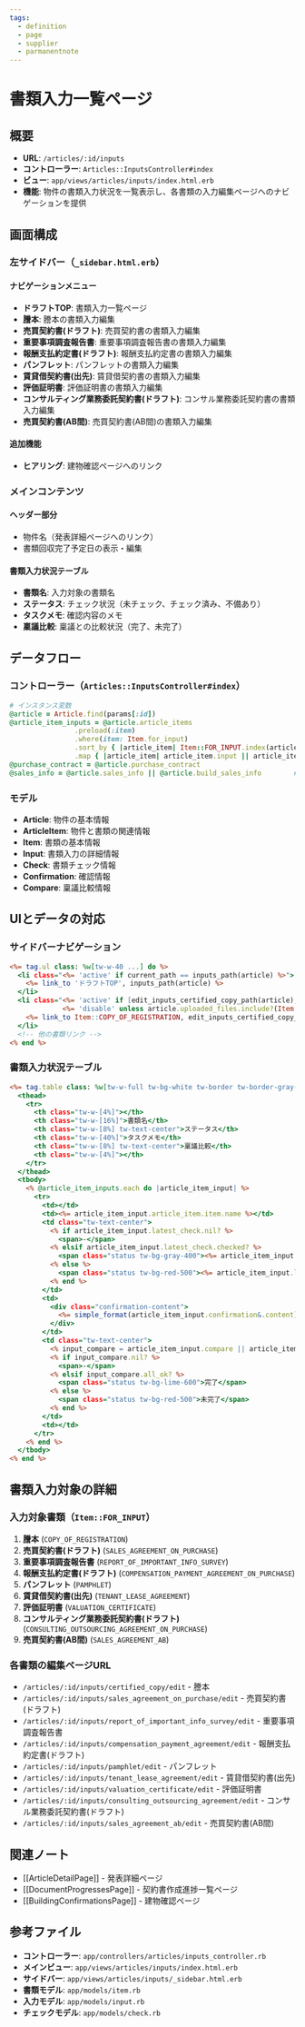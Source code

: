 ```yaml
---
tags:
  - definition
  - page
  - supplier
  - parmanentnote
---
```


# 書類入力一覧ページ

## 概要
- **URL**: `/articles/:id/inputs`
- **コントローラー**: `Articles::InputsController#index`
- **ビュー**: `app/views/articles/inputs/index.html.erb`
- **機能**: 物件の書類入力状況を一覧表示し、各書類の入力編集ページへのナビゲーションを提供

## 画面構成

### 左サイドバー（`_sidebar.html.erb`）
#### ナビゲーションメニュー
- **ドラフトTOP**: 書類入力一覧ページ
- **謄本**: 謄本の書類入力編集
- **売買契約書(ドラフト)**: 売買契約書の書類入力編集
- **重要事項調査報告書**: 重要事項調査報告書の書類入力編集
- **報酬支払約定書(ドラフト)**: 報酬支払約定書の書類入力編集
- **パンフレット**: パンフレットの書類入力編集
- **賃貸借契約書(出先)**: 賃貸借契約書の書類入力編集
- **評価証明書**: 評価証明書の書類入力編集
- **コンサルティング業務委託契約書(ドラフト)**: コンサル業務委託契約書の書類入力編集
- **売買契約書(AB間)**: 売買契約書(AB間)の書類入力編集

#### 追加機能
- **ヒアリング**: 建物確認ページへのリンク

### メインコンテンツ
#### ヘッダー部分
- 物件名（発表詳細ページへのリンク）
- 書類回収完了予定日の表示・編集

#### 書類入力状況テーブル
- **書類名**: 入力対象の書類名
- **ステータス**: チェック状況（未チェック、チェック済み、不備あり）
- **タスクメモ**: 確認内容のメモ
- **稟議比較**: 稟議との比較状況（完了、未完了）

## データフロー

### コントローラー（`Articles::InputsController#index`）
```ruby
# インスタンス変数
@article = Article.find(params[:id])                                    # 対象物件
@article_item_inputs = @article.article_items                          # 書類入力情報
                .preload(:item)
                .where(item: Item.for_input)
                .sort_by { |article_item| Item::FOR_INPUT.index(article_item.item.name) }
                .map { |article_item| article_item.input || article_item.build_input }
@purchase_contract = @article.purchase_contract                        # 仕入契約情報
@sales_info = @article.sales_info || @article.build_sales_info        # 販売情報
```

### モデル
- **Article**: 物件の基本情報
- **ArticleItem**: 物件と書類の関連情報
- **Item**: 書類の基本情報
- **Input**: 書類入力の詳細情報
- **Check**: 書類チェック情報
- **Confirmation**: 確認情報
- **Compare**: 稟議比較情報

## UIとデータの対応

### サイドバーナビゲーション
```erb:1-89:app/views/articles/inputs/_sidebar.html.erb
<%= tag.ul class: %w[tw-w-40 ...] do %>
  <li class="<%= 'active' if current_path == inputs_path(article) %>">
    <%= link_to 'ドラフトTOP', inputs_path(article) %>
  </li>
  <li class="<%= 'active' if [edit_inputs_certified_copy_path(article), inputs_certified_copy_path(article)].include?(current_path) %>
             <%= 'disable' unless article.uploaded_files.include?(Item::COPY_OF_REGISTRATION) %>">
    <%= link_to Item::COPY_OF_REGISTRATION, edit_inputs_certified_copy_path(article) %>
  </li>
  <!-- 他の書類リンク -->
<% end %>
```

### 書類入力状況テーブル
```erb:30-100:app/views/articles/inputs/index.html.erb
<%= tag.table class: %w[tw-w-full tw-bg-white tw-border tw-border-gray-200] do %>
  <thead>
    <tr>
      <th class="tw-w-[4%]"></th>
      <th class="tw-w-[16%]">書類名</th>
      <th class="tw-w-[8%] tw-text-center">ステータス</th>
      <th class="tw-w-[40%]">タスクメモ</th>
      <th class="tw-w-[8%] tw-text-center">稟議比較</th>
      <th class="tw-w-[4%]"></th>
    </tr>
  </thead>
  <tbody>
    <% @article_item_inputs.each do |article_item_input| %>
      <tr>
        <td></td>
        <td><%= article_item_input.article_item.item.name %></td>
        <td class="tw-text-center">
          <% if article_item_input.latest_check.nil? %>
            <span>-</span>
          <% elsif article_item_input.latest_check.checked? %>
            <span class="status tw-bg-gray-400"><%= article_item_input.latest_check.status_text %></span>
          <% else %>
            <span class="status tw-bg-red-500"><%= article_item_input.latest_check.status_text %></span>
          <% end %>
        </td>
        <td>
          <div class="confirmation-content">
            <%= simple_format(article_item_input.confirmation&.content) %>
          </div>
        </td>
        <td class="tw-text-center">
          <% input_compare = article_item_input.compare || article_item_input.build_compare %>
          <% if input_compare.nil? %>
            <span>-</span>
          <% elsif input_compare.all_ok? %>
            <span class="status tw-bg-lime-600">完了</span>
          <% else %>
            <span class="status tw-bg-red-500">未完了</span>
          <% end %>
        </td>
        <td></td>
      </tr>
    <% end %>
  </tbody>
<% end %>
```

## 書類入力対象の詳細

### 入力対象書類（`Item::FOR_INPUT`）
1. **謄本** (`COPY_OF_REGISTRATION`)
2. **売買契約書(ドラフト)** (`SALES_AGREEMENT_ON_PURCHASE`)
3. **重要事項調査報告書** (`REPORT_OF_IMPORTANT_INFO_SURVEY`)
4. **報酬支払約定書(ドラフト)** (`COMPENSATION_PAYMENT_AGREEMENT_ON_PURCHASE`)
5. **パンフレット** (`PAMPHLET`)
6. **賃貸借契約書(出先)** (`TENANT_LEASE_AGREEMENT`)
7. **評価証明書** (`VALUATION_CERTIFICATE`)
8. **コンサルティング業務委託契約書(ドラフト)** (`CONSULTING_OUTSOURCING_AGREEMENT_ON_PURCHASE`)
9. **売買契約書(AB間)** (`SALES_AGREEMENT_AB`)

### 各書類の編集ページURL
- `/articles/:id/inputs/certified_copy/edit` - 謄本
- `/articles/:id/inputs/sales_agreement_on_purchase/edit` - 売買契約書(ドラフト)
- `/articles/:id/inputs/report_of_important_info_survey/edit` - 重要事項調査報告書
- `/articles/:id/inputs/compensation_payment_agreement/edit` - 報酬支払約定書(ドラフト)
- `/articles/:id/inputs/pamphlet/edit` - パンフレット
- `/articles/:id/inputs/tenant_lease_agreement/edit` - 賃貸借契約書(出先)
- `/articles/:id/inputs/valuation_certificate/edit` - 評価証明書
- `/articles/:id/inputs/consulting_outsourcing_agreement/edit` - コンサル業務委託契約書(ドラフト)
- `/articles/:id/inputs/sales_agreement_ab/edit` - 売買契約書(AB間)

## 関連ノート
- [[ArticleDetailPage]] - 発表詳細ページ
- [[DocumentProgressesPage]] - 契約書作成進捗一覧ページ
- [[BuildingConfirmationsPage]] - 建物確認ページ

## 参考ファイル
- **コントローラー**: `app/controllers/articles/inputs_controller.rb`
- **メインビュー**: `app/views/articles/inputs/index.html.erb`
- **サイドバー**: `app/views/articles/inputs/_sidebar.html.erb`
- **書類モデル**: `app/models/item.rb`
- **入力モデル**: `app/models/input.rb`
- **チェックモデル**: `app/models/check.rb` 